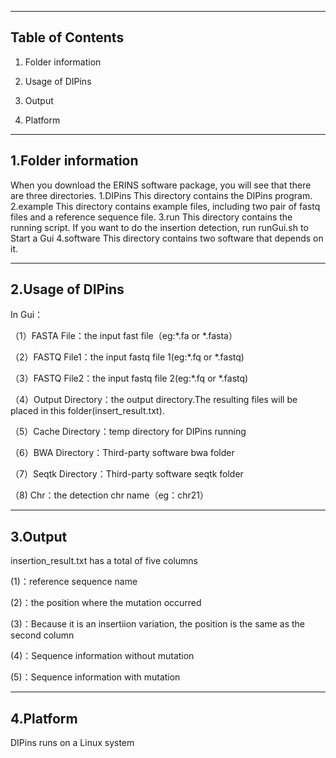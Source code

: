 --------------------------------------------------------------------------------
Table of Contents
--------------------------------------------------------------------------------

  1. Folder information

  2. Usage of DIPins

  3. Output
  
  4. Platform
  
  
--------------------------------------------------------------------------------
1.Folder information
--------------------------------------------------------------------------------
When you download the ERINS software package, you will see that there are three directories.
1.DIPins
This directory contains the DIPins program.
2.example
This directory contains example files, including two pair of fastq files and a reference sequence file.
3.run
This directory contains the running script. If you want to do the insertion detection, run runGui.sh to Start a Gui
4.software
This directory contains two software that depends on it.



--------------------------------------------------------------------------------
2.Usage of DIPins
--------------------------------------------------------------------------------
In Gui：

（1）FASTA File：the input fast file（eg:*.fa or *.fasta）

（2）FASTQ File1：the input fastq  file 1(eg:*.fq or *.fastq)

（3）FASTQ File2：the input fastq  file 2(eg:*.fq or *.fastq)

（4）Output Directory：the output directory.The resulting files will be placed in this folder(insert_result.txt).

（5）Cache Directory：temp directory for DIPins running

（6）BWA Directory：Third-party software bwa folder

（7）Seqtk Directory：Third-party software seqtk folder

（8) Chr：the detection chr name（eg：chr21）



--------------------------------------------------------------------------------
3.Output
--------------------------------------------------------------------------------
insertion_result.txt has a total of five columns

(1)：reference sequence name

(2)：the position where the mutation occurred

(3)：Because it is an insertiion variation, the position is the same as the second column

(4)：Sequence information without mutation

(5)：Sequence information with mutation



--------------------------------------------------------------------------------
4.Platform
--------------------------------------------------------------------------------
DIPins runs on a Linux system
